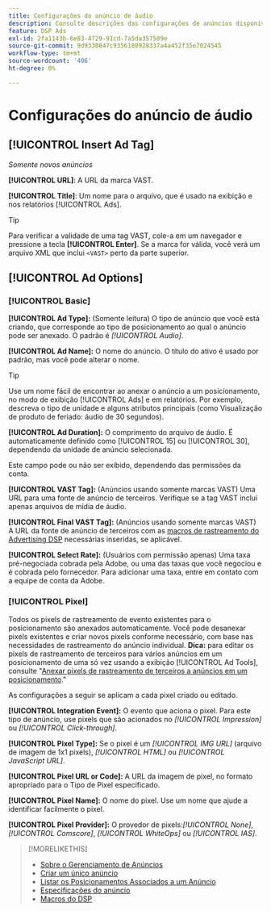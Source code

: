 ```yaml
---
title: Configurações do anúncio de áudio
description: Consulte descrições das configurações de anúncios disponíveis para anúncios em áudio.
feature: DSP Ads
exl-id: 2fa1143b-6e83-4729-91cd-7a5da357509e
source-git-commit: 9d9330847c9356180928337a4a452f35e7024545
workflow-type: tm+mt
source-wordcount: '406'
ht-degree: 0%

---
```


# Configurações do anúncio de áudio

## [!UICONTROL Insert Ad Tag]

*Somente novos anúncios*

**[!UICONTROL URL]**: A URL da marca VAST.

**[!UICONTROL Title]**: Um nome para o arquivo, que é usado na exibição e nos relatórios [!UICONTROL Ads].

>[!TIP]
>
> Para verificar a validade de uma tag VAST, cole-a em um navegador e pressione a tecla **[!UICONTROL Enter]**. Se a marca for válida, você verá um arquivo XML que inclui `<VAST>` perto da parte superior.

## [!UICONTROL Ad Options]

### [!UICONTROL Basic]

**[!UICONTROL Ad Type]:** (Somente leitura) O tipo de anúncio que você está criando, que corresponde ao tipo de posicionamento ao qual o anúncio pode ser anexado. O padrão é *[!UICONTROL Audio]*.

**[!UICONTROL Ad Name]:** O nome do anúncio. O título do ativo é usado por padrão, mas você pode alterar o nome.

>[!TIP]
>
> Use um nome fácil de encontrar ao anexar o anúncio a um posicionamento, no modo de exibição [!UICONTROL Ads] e em relatórios. Por exemplo, descreva o tipo de unidade e alguns atributos principais (como Visualização de produto de feriado: áudio de 30 segundos).

**[!UICONTROL Ad Duration]:** O comprimento do arquivo de áudio. É automaticamente definido como [!UICONTROL 15] ou [!UICONTROL 30], dependendo da unidade de anúncio selecionada.

Este campo pode ou não ser exibido, dependendo das permissões da conta.

**[!UICONTROL VAST Tag]:** (Anúncios usando somente marcas VAST) Uma URL para uma fonte de anúncio de terceiros. Verifique se a tag VAST inclui apenas arquivos de mídia de áudio.

**[!UICONTROL Final VAST Tag]:** (Anúncios usando somente marcas VAST) A URL da fonte de anúncio de terceiros com as [macros de rastreamento do Advertising DSP](/help/dsp/campaign-management/macros.md) necessárias inseridas, se aplicável.

**[!UICONTROL Select Rate]:** (Usuários com permissão apenas) Uma taxa pré-negociada cobrada pela Adobe, ou uma das taxas que você negociou e é cobrada pelo fornecedor. Para adicionar uma taxa, entre em contato com a equipe de conta da Adobe.

### [!UICONTROL Pixel]

Todos os pixels de rastreamento de evento existentes para o posicionamento são anexados automaticamente. Você pode desanexar pixels existentes e criar novos pixels conforme necessário, com base nas necessidades de rastreamento do anúncio individual. **Dica:** para editar os pixels de rastreamento de terceiros para vários anúncios em um posicionamento de uma só vez usando a exibição [!UICONTROL Ad Tools], consulte &quot;[Anexar pixels de rastreamento de terceiros a anúncios em um posicionamento](/help/dsp/campaign-management/ads/ad-pixel-attach-detach.md#attach-pixels-ads).&quot;

As configurações a seguir se aplicam a cada pixel criado ou editado.

**[!UICONTROL Integration Event]:** O evento que aciona o pixel. Para este tipo de anúncio, use pixels que são acionados no *[!UICONTROL Impression]* ou *[!UICONTROL Click-through]*.

**[!UICONTROL Pixel Type]:** Se o pixel é um *[!UICONTROL IMG URL]* (arquivo de imagem de 1x1 pixels), *[!UICONTROL HTML]* ou *[!UICONTROL JavaScript URL]*.

**[!UICONTROL Pixel URL or Code]:** A URL da imagem de pixel, no formato apropriado para o Tipo de Pixel especificado.

**[!UICONTROL Pixel Name]:** O nome do pixel. Use um nome que ajude a identificar facilmente o pixel.

**[!UICONTROL Pixel Provider]:** O provedor de pixels:*[!UICONTROL None]*, *[!UICONTROL Comscore]*, *[!UICONTROL WhiteOps]* ou *[!UICONTROL IAS]*.

>[!MORELIKETHIS]
>
>* [Sobre o Gerenciamento de Anúncios](ad-about.md)
>* [Criar um único anúncio](ad-create.md)
>* [Listar os Posicionamentos Associados a um Anúncio](/help/dsp/campaign-management/ads/ad-list-placements.md)
>* [Especificações do anúncio](ad-specs.md)
>* [Macros do DSP](/help/dsp/campaign-management/macros.md)
